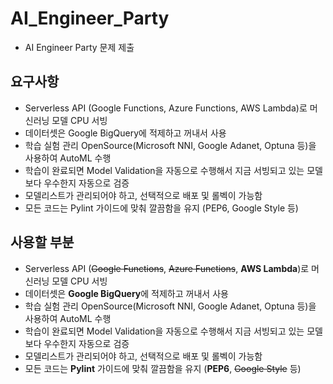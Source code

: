 # AI_Engineer_Party
- AI Engineer Party 문제 제출

## 요구사항

* Serverless API (Google Functions, Azure Functions, AWS Lambda)로 머신러닝 모델 CPU 서빙
* 데이터셋은 Google BigQuery에 적제하고 꺼내서 사용
* 학습 실험 관리 OpenSource(Microsoft NNI, Google Adanet, Optuna 등)을 사용하여 AutoML 수행
* 학습이 완료되면 Model Validation을 자동으로 수행해서 지금 서빙되고 있는 모델보다 우수한지 자동으로 검증
* 모델리스트가 관리되어야 하고, 선택적으로 배포 및 롤벡이 가능함
* 모든 코드는 Pylint 가이드에 맞춰 깔끔함을 유지 (PEP6, Google Style 등)

## 사용할 부분

* Serverless API (~~Google Functions~~, ~~Azure Functions~~, **AWS Lambda**)로 머신러닝 모델 CPU 서빙
* 데이터셋은 **Google BigQuery**에 적제하고 꺼내서 사용
* 학습 실험 관리 OpenSource(Microsoft NNI, Google Adanet, Optuna 등)을 사용하여 AutoML 수행
* 학습이 완료되면 Model Validation을 자동으로 수행해서 지금 서빙되고 있는 모델보다 우수한지 자동으로 검증
* 모델리스트가 관리되어야 하고, 선택적으로 배포 및 롤벡이 가능함
* 모든 코드는 **Pylint** 가이드에 맞춰 깔끔함을 유지 (**PEP6**, ~~Google Style~~ 등)
